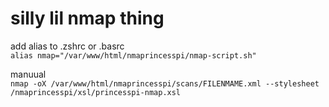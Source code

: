 # silly lil nmap thing

add alias to .zshrc or .basrc  
    `alias nmap="/var/www/html/nmaprincesspi/nmap-script.sh"`
  
manuual  
    `nmap -oX /var/www/html/nmaprincesspi/scans/FILENMAME.xml --stylesheet /nmaprincesspi/xsl/princesspi-nmap.xsl`